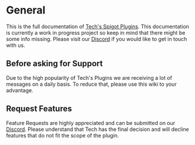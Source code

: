 # General

This is the full documentation of [Tech's Spigot Plugins](https://www.spigotmc.org/resources/authors/techscode.29620/). This documentation is currently a work in progress project so keep in mind that there might be some info missing.
Please visit our [Discord](https://discord.gg/GmuPTqb) if you would like to get in touch with us.

## Before asking for Support

Due to the high popularity of Tech's Plugins we are receiving a lot of messages on a daily basis. To reduce that, please use this wiki to your advantage.

## Request Features

Feature Requests are highly appreciated and can be submitted on our [Discord](https://discord.gg/GmuPTqb). Please understand that Tech has the final decision and will decline features that do not fit the scope of the plugin.
